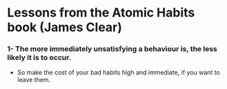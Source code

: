 # Lessons from the Atomic Habits book (James Clear)

### 1- The more immediately unsatisfying a behaviour is, the less likely it is to occur.
- So make the cost of your bad habits high and immediate, if you want to leave them.